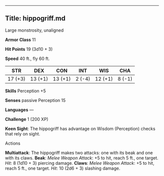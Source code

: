 -------------------------
Title: hippogriff.md
-------------------------


Large monstrosity, unaligned

**Armor Class** 11

**Hit Points** 19 (3d10 + 3)

**Speed** 40 ft., fly 60 ft.

  STR|       DEX|       CON|       INT|      WIS|       CHA
  ---------| ---------| ---------| --------| ---------| --------
   17 (+3)   | 13 (+1)   | 13 (+1)   | 2 (-4)   | 12 (+1)   | 8 (-1)

**Skills** Perception +5

**Senses** passive Perception 15

**Languages** —

**Challenge** 1 (200 XP)


**Keen Sight**: The hippogriff has advantage on Wisdom (Perception)
    checks that rely on sight.


Actions

**Multiattack**: The hippogriff makes two attacks: one with its beak
    and one with its claws.
**Beak**: *Melee Weapon Attack*: +5 to hit, reach 5 ft., one target.
    *Hit*: 8 (1d10 + 3) piercing damage.
**Claws**: *Melee Weapon Attack*: +5 to hit, reach 5 ft.,
    one target. *Hit*: 10 (2d6 + 3) slashing damage.

